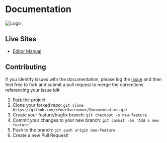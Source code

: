 # Documentation
![Logo](logo.png)

## Live Sites
* [Editor Manual](https://InsideBlackGold.github.io/Documentation/Editor-Manual/index.htm)

## Contributing

If you identify issues with the documentation, please log the [Issue](https://github.com/InsideBlackGold/Documentation/issues) and then feel free to fork and submit a pull request to merge the corrections referencing your issue id#

 1. [Fork](https://github.com/InsideBlackGold/Documentation/fork) the project
 2. Clone your forked repo: `git clone https://github.com/<YourUsername>/Documentation.git`
 3. Create your feature/bugfix branch: `git checkout -b new-feature`
 4. Commit your changes to your new branch: `git commit -am 'Add a new feature'`
 5. Push to the branch: `git push origin new-feature`
 6. Create a new Pull Request!
